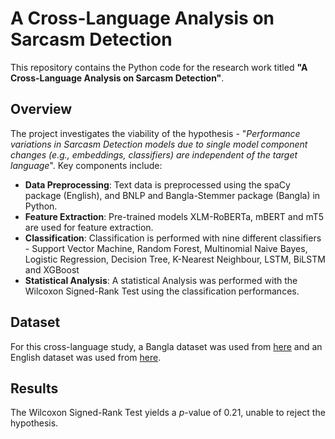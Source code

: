 # A Cross-Language Analysis on Sarcasm Detection

This repository contains the Python code for the research work titled **"A Cross-Language Analysis on Sarcasm Detection"**.

## Overview

The project investigates the viability of the hypothesis - "*Performance variations in Sarcasm Detection models due to single model component changes (e.g., embeddings, classifiers) are independent of the target language*". Key components include:

- **Data Preprocessing**: Text data is preprocessed using the spaCy package (English), and BNLP and Bangla-Stemmer package (Bangla) in Python.
- **Feature Extraction**: Pre-trained models XLM-RoBERTa, mBERT and mT5 are used for feature extraction.
- **Classification**: Classification is performed with nine different classifiers - Support Vector Machine, Random Forest, Multinomial Naive Bayes, Logistic Regression, Decision Tree, K-Nearest Neighbour, LSTM, BiLSTM and XGBoost
- **Statistical Analysis**: A statistical Analysis was performed with the Wilcoxon Signed-Rank Test using the classification performances.

## Dataset
For this cross-language study, a Bangla dataset was used from [here](https://huggingface.co/datasets/sanzanalora/Ben-Sarc) and an English dataset was used from [here](https://www.kaggle.com/datasets/rmisra/news-headlines-dataset-for-sarcasm-detection).


## Results
 The Wilcoxon Signed-Rank Test yields a *p*-value of 0.21, unable to reject the hypothesis.


